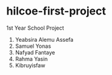 # hilcoe-first-project
 1st Year School Project
   1. Yeabsira Alemu Assefa
   2. Samuel Yonas
   3. Nafyad Fantaye
   4. Rahma Yasin
   5. Kibruyisfaw 
